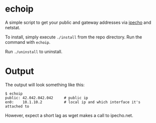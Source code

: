 echoip
======

A simple script to get your public and gateway addresses via [ipecho](http://ipecho.net/) and netstat.

To install, simply execute `./install` from the repo directory. Run the command with `echoip`.

Run `./uninstall` to uninstall.

Output
======
The output will look something like this:
``` {bash}
$ echoip
public: 42.042.042.042     # public ip
en0:    10.1.10.2          # local ip and which interface it's attached to
```
However, expect a short lag as wget makes a call to ipecho.net.
